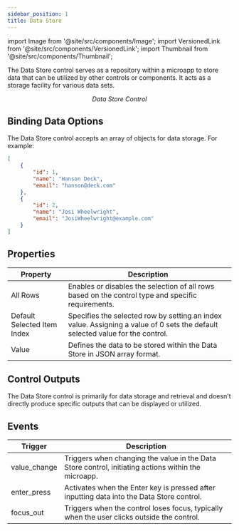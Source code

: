 ```yaml
---
sidebar_position: 1
title: Data Store
---
```


import Image from '@site/src/components/Image';
import VersionedLink from '@site/src/components/VersionedLink';
import Thumbnail from '@site/src/components/Thumbnail';

The Data Store control serves as a repository within a microapp to store data that can be utilized by other controls or components. It acts as a storage facility for various data sets.

<figure>
  <Thumbnail src="/img/reference/controls/datastore/preview.jpeg" alt="Data Store Control" />
  <figcaption align="center"><i>Data Store Control</i></figcaption>
</figure>

## Binding Data Options

The Data Store control accepts an array of objects for data storage. For example:

```json
[
    {
        "id": 1,
        "name": "Hanson Deck",
        "email": "hanson@deck.com"
    },
    {
        "id": 2,
        "name": "Josi Wheelwright",
        "email": "JosiWheelwright@example.com"
    }
]

```


## Properties

| Property                | Description                                                                                      |
|-------------------------|--------------------------------------------------------------------------------------------------|
| All Rows                | Enables or disables the selection of all rows based on the control type and specific requirements. |
| Default Selected Item Index | Specifies the selected row by setting an index value. Assigning a value of 0 sets the default selected value for the control. |
| Value                   | Defines the data to be stored within the Data Store in JSON array format.                          |

## Control Outputs

The Data Store control is primarily for data storage and retrieval and doesn't directly produce specific outputs that can be displayed or utilized.

## Events

| Trigger      | Description                                                                                            |
|--------------|--------------------------------------------------------------------------------------------------------|
| value_change | Triggers when changing the value in the Data Store control, initiating actions within the microapp.     |
| enter_press  | Activates when the Enter key is pressed after inputting data into the Data Store control.               |
| focus_out    | Triggers when the control loses focus, typically when the user clicks outside the control.            |

